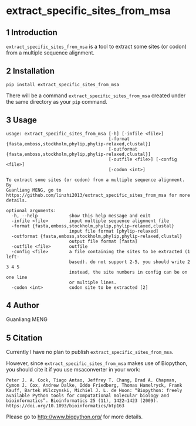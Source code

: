 # extract_specific_sites_from_msa

## 1 Introduction

`extract_specific_sites_from_msa` is a tool to extract some sites (or codon) from a multiple sequence alignment.

## 2 Installation

    pip install extract_specific_sites_from_msa

There will be a command `extract_specific_sites_from_msa` created under the same directory as your `pip` command.

## 3 Usage

    usage: extract_specific_sites_from_msa [-h] [-infile <file>]
                                           [-format {fasta,emboss,stockholm,phylip,phylip-relaxed,clustal}]
                                           [-outformat {fasta,emboss,stockholm,phylip,phylip-relaxed,clustal}]
                                           [-outfile <file>] [-config <file>]
                                           [-codon <int>]

    To extract some sites (or codon) from a multiple sequence alignment. By
    Guanliang MENG, go to
    https://github.com/linzhi2013/extract_specific_sites_from_msa for more
    details.

    optional arguments:
      -h, --help            show this help message and exit
      -infile <file>        input multiple sequence alignment file
      -format {fasta,emboss,stockholm,phylip,phylip-relaxed,clustal}
                            input file format [phylip-relaxed]
      -outformat {fasta,emboss,stockholm,phylip,phylip-relaxed,clustal}
                            output file format [fasta]
      -outfile <file>       outfile
      -config <file>        a file containing the sites to be extracted (1 left-
                            based). do not support 2-5, you should write 2 3 4 5
                            instead, the site numbers in config can be on one line
                            or multiple lines.
      -codon <int>          codon site to be extracted [2]
        
## 4 Author
Guanliang MENG

## 5 Citation
Currently I have no plan to publish `extract_specific_sites_from_msa`.

However, since `extract_specific_sites_from_msa` makes use of Biopython, you should cite it if you use msaconverter in your work:

    Peter J. A. Cock, Tiago Antao, Jeffrey T. Chang, Brad A. Chapman, Cymon J. Cox, Andrew Dalke, Iddo Friedberg, Thomas Hamelryck, Frank Kauff, Bartek Wilczynski, Michiel J. L. de Hoon: “Biopython: freely available Python tools for computational molecular biology and bioinformatics”. Bioinformatics 25 (11), 1422–1423 (2009). https://doi.org/10.1093/bioinformatics/btp163
Please go to http://www.biopython.org/ for more details.







